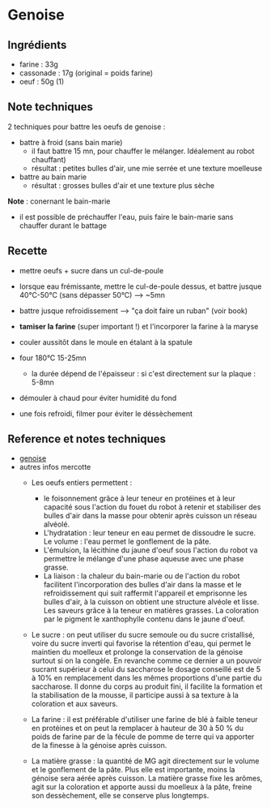 
# Genoise

## Ingrédients
- farine    :   33g
- cassonade :   17g (original = poids farine)
- oeuf      :   50g (1)

## Note techniques
2 techniques pour battre les oeufs de genoise :
- battre à froid (sans bain marie)
    * il faut battre 15 mn, pour chauffer le mélanger. Idéalement au robot chauffant)
    * résultat : petites bulles d'air, une mie serrée et une texture moelleuse
- battre au bain marie
    * résultat : grosses bulles d'air et une texture plus sèche

**Note** : conernant le bain-marie
- il est possible de préchauffer l'eau, puis faire le bain-marie sans chauffer durant le battage

## Recette
- mettre oeufs + sucre dans un cul-de-poule 
- lorsque eau frémissante, mettre le cul-de-poule dessus, et battre jusque 40°C-50°C (sans dépasser 50°C) --> ~5mn

- battre jusque refroidissement --> "ça doit faire un ruban" (voir book)
- **tamiser la farine** (super important !) et l'incorporer la farine à la maryse
- couler aussitôt dans le moule en étalant à la spatule
- four 180°C 15-25mn
    - la durée dépend de l'épaisseur : si c'est directement sur la plaque : 5-8mn
- démouler à chaud pour éviter humidité du fond
- une fois refroidi, filmer pour éviter le déssèchement


## Reference et notes techniques
- [genoise](https://www.mercotte.fr/2019/05/01/genoise-les-secrets-de-la-reussite-et-un-peu-dactu-aussi/)
- autres infos mercotte
    - Les oeufs entiers permettent : 
        - le foisonnement grâce à leur teneur en protéines et à leur capacité sous l'action du fouet du robot à retenir et stabiliser des bulles d'air dans la masse pour obtenir après cuisson un réseau alvéolé. 
        - L'hydratation : leur teneur en eau permet de dissoudre le sucre. Le volume : l'eau permet le gonflement de la pâte. 
        - L'émulsion, la lécithine du jaune d'oeuf sous l'action du robot  va permettre le mélange d'une phase aqueuse avec une phase grasse. 
        - La liaison : la chaleur du bain-marie ou de l'action du robot facilitent l'incorporation des bulles d'air dans la masse et le refroidissement qui suit raffermit l'appareil et emprisonne les bulles d'air, à la cuisson on obtient une structure alvéole et lisse. Les saveurs grâce à la teneur en matières grasses. La coloration par le pigment le xanthophylle contenu dans le jaune d'oeuf.

    - Le sucre : on peut utiliser du sucre semoule ou du sucre cristallisé, voire du sucre inverti qui favorise la rétention d'eau, qui permet le maintien du moelleux et prolonge la conservation de la génoise surtout si on la congèle. En revanche comme ce dernier  a un pouvoir sucrant supérieur à celui du saccharose le dosage conseillé est de 5 à 10% en remplacement dans les mêmes proportions d'une partie du saccharose. Il donne du corps au produit fini, il facilite la formation et la stabilisation de la mousse, il participe aussi à sa texture à la coloration et aux saveurs.

    - La farine : il est préférable d'utiliser une farine de blé à faible teneur en protéines et on peut la remplacer à hauteur de 30 à 50 % du poids de farine  par de la fécule de pomme de terre qui va apporter de la finesse à la génoise après cuisson.

    - La matière grasse : la quantité de MG agit directement sur le volume et le gonflement de la pâte. Plus elle est importante, moins la génoise sera aérée après cuisson. La matière grasse fixe les arômes, agit sur la coloration et apporte aussi du moelleux à la pâte, freine son dessèchement, elle se conserve plus longtemps.


